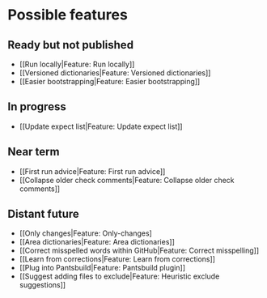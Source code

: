 # Possible features

## Ready but not published
* [[Run locally|Feature: Run locally]]
* [[Versioned dictionaries|Feature: Versioned dictionaries]]
* [[Easier bootstrapping|Feature: Easier bootstrapping]]

## In progress
* [[Update expect list|Feature: Update expect list]]

## Near term

* [[First run advice|Feature: First run advice]]
* [[Collapse older check comments|Feature: Collapse older check comments]]

## Distant future

* [[Only changes|Feature: Only-changes]
* [[Area dictionaries|Feature: Area dictionaries]]
* [[Correct misspelled words within GitHub|Feature: Correct misspelling]]
* [[Learn from corrections|Feature: Learn from corrections]]
* [[Plug into Pantsbuild|Feature: Pantsbuild plugin]]
* [[Suggest adding files to exclude|Feature: Heuristic exclude suggestions]]